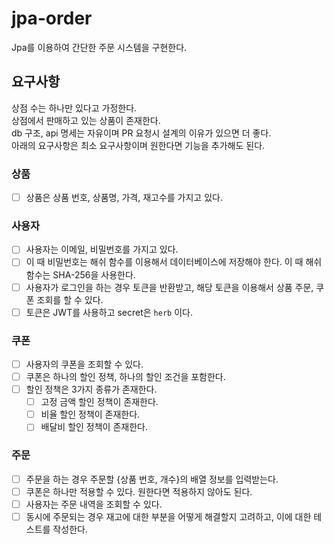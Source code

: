 # jpa-order

Jpa를 이용하여 간단한 주문 시스템을 구현한다.

## 요구사항

상점 수는 하나만 있다고 가정한다.  
상점에서 판매하고 있는 상품이 존재한다.  
db 구조, api 명세는 자유이며 PR 요청시 설계의 이유가 있으면 더 좋다.  
아래의 요구사항은 최소 요구사항이며 원한다면 기능을 추가해도 된다.  

### 상품

- [ ] 상품은 상품 번호, 상품명, 가격, 재고수를 가지고 있다.  

### 사용자

- [ ] 사용자는 이메일, 비밀번호를 가지고 있다.  
- [ ] 이 때 비밀번호는 해쉬 함수를 이용해서 데이터베이스에 저장해야 한다. 이 때 해쉬 함수는 SHA-256을 사용한다.  
- [ ] 사용자가 로그인을 하는 경우 토큰을 반환받고, 해당 토큰을 이용해서 상품 주문, 쿠폰 조회를 할 수 있다.  
- [ ] 토큰은 JWT를 사용하고 secret은 `herb` 이다.  

### 쿠폰

- [ ] 사용자의 쿠폰을 조회할 수 있다.
- [ ] 쿠폰은 하나의 할인 정책, 하나의 할인 조건을 포함한다.
- [ ] 할인 정책은 3가지 종류가 존재한다.
  - [ ] 고정 금액 할인 정책이 존재한다.
  - [ ] 비율 할인 정책이 존재한다.
  - [ ] 배달비 할인 정책이 존재한다.

### 주문

- [ ] 주문을 하는 경우 주문할 {상품 번호, 개수}의 배열 정보를 입력받는다.  
- [ ] 쿠폰은 하나만 적용할 수 있다. 원한다면 적용하지 않아도 된다.  
- [ ] 사용자는 주문 내역을 조회할 수 있다.  
- [ ] 동시에 주문되는 경우 재고에 대한 부분을 어떻게 해결할지 고려하고, 이에 대한 테스트를 작성한다.
